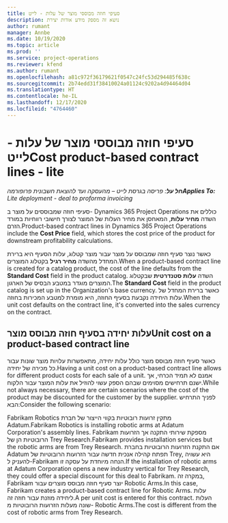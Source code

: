 ```yaml
---
title: סעיפי חוזה מבוססי מוצר של עלות - לייט
description: נושא זה מספק מידע אודות יצירת
author: rumant
manager: Annbe
ms.date: 10/19/2020
ms.topic: article
ms.prod: ''
ms.service: project-operations
ms.reviewer: kfend
ms.author: rumant
ms.openlocfilehash: a81c972f36179621f0547c24fc53d294485f638c
ms.sourcegitcommit: 2b74edd31f38410024a01124c9202a4d94464d04
ms.translationtype: HT
ms.contentlocale: he-IL
ms.lasthandoff: 12/17/2020
ms.locfileid: "4764460"
---
```

# <a name="cost-product-based-contract-lines---lite"></a><span data-ttu-id="38ba4-103">סעיפי חוזה מבוססי מוצר של עלות - לייט</span><span class="sxs-lookup"><span data-stu-id="38ba4-103">Cost product-based contract lines - lite</span></span>

<span data-ttu-id="38ba4-104">_**חל על**: פריסה בגרסת לייט – מהעסקה ועד להוצאת חשבונית פרופורמה_</span><span class="sxs-lookup"><span data-stu-id="38ba4-104">_**Applies To:** Lite deployment - deal to proforma invoicing_</span></span>


<span data-ttu-id="38ba4-105">סעיפי חוזה שמבוססים על מוצר ב- Dynamics 365 Project Operations כוללים את השדה **מחיר עלות**, המאחסן את מחיר העלות של המוצר לצורך חישובי רווחיות במורד הזרם.</span><span class="sxs-lookup"><span data-stu-id="38ba4-105">Product-based contract lines in Dynamics 365 Project Operations include the **Cost Price** field, which stores the cost price of the product for downstream profitability calculations.</span></span>

<span data-ttu-id="38ba4-106">כאשר נוצר סעיף חוזה שמבוסס על מוצר עבור מוצר קטלוג, עלות הסעיף היא ברירת המחדל מהשדה **מחיר רגיל** בקטלוג המוצרים.</span><span class="sxs-lookup"><span data-stu-id="38ba4-106">When a product-based contract line is created for a catalog product, the cost of the line defaults from the **Standard Cost** field in the product catalog.</span></span> <span data-ttu-id="38ba4-107">השדה **עלות סטנדרטית** שבקטלוג המוצרים מוגדר במטבע הבסיס של הארגון.</span><span class="sxs-lookup"><span data-stu-id="38ba4-107">The **Standard Cost** field in the product catalog is set up in the Organization's base currency.</span></span> <span data-ttu-id="38ba4-108">כאשר ברירת המחדל של עלות היחידה נקבעת בסעיף החוזה, היא מומרת למטבע המכירות בחוזה.</span><span class="sxs-lookup"><span data-stu-id="38ba4-108">When the unit cost defaults on the contract line, it's converted into the sales currency on the contract.</span></span>

## <a name="unit-cost-on-a-product-based-contract-line"></a><span data-ttu-id="38ba4-109">עלות יחידה בסעיף חוזה מבוסס מוצר</span><span class="sxs-lookup"><span data-stu-id="38ba4-109">Unit cost on a product-based contract line</span></span>

<span data-ttu-id="38ba4-110">כאשר סעיף חוזה מבוסס מוצר כולל עלות יחידה, מתאפשרות עלויות מוצר שונות עבור כל מכירה של יחידה.</span><span class="sxs-lookup"><span data-stu-id="38ba4-110">Having a unit cost on a product-based contract line allows for different product costs for each sale of a unit.</span></span> <span data-ttu-id="38ba4-111">אמנם לא תמיד הכרחי, אך ישנם תרחישים מסוימים שבהם הספק עשוי להוזיל את עלות המוצר עבור הלקוח.</span><span class="sxs-lookup"><span data-stu-id="38ba4-111">While not always necessary, there are certain scenarios where the cost of the product may be discounted for the customer by the supplier.</span></span> <span data-ttu-id="38ba4-112">לפניך התרחיש הבא:</span><span class="sxs-lookup"><span data-stu-id="38ba4-112">Consider the following scenario:</span></span>

<span data-ttu-id="38ba4-113">Fabrikam Robotics מתקין זרועות רובוטיות בקווי הייצור של חברת Adatum.</span><span class="sxs-lookup"><span data-stu-id="38ba4-113">Fabrikam Robotics is installing robotic arms at Adatum Corporation's assembly lines.</span></span> <span data-ttu-id="38ba4-114">Fabrikam מספקת שירותי התקנה אך הזרועות הרובוטיות הן של Trey Research.</span><span class="sxs-lookup"><span data-stu-id="38ba4-114">Fabrikam provides installation services but the robotic arms are from Trey Research.</span></span> <span data-ttu-id="38ba4-115">אם התקנת הזרועות הרובוטיות בחברת Adatum תפתח קהילה אנכית חדשה עבור הזרועות הרובוטיות של Trey, היא עשויה להעניק ל-Fabrikam הנחה מיוחדת על עסקה זו.</span><span class="sxs-lookup"><span data-stu-id="38ba4-115">If the installation of robotic arms at Adatum Corporation opens a new industry vertical for Trey Research, they could offer a special discount for this deal to Fabrikam.</span></span> <span data-ttu-id="38ba4-116">במקרה זה, Fabrikam יוצר סעיף חוזה מבוסס מוצרים עבור Robotic Arms.</span><span class="sxs-lookup"><span data-stu-id="38ba4-116">In this case, Fabrikam creates a product-based contract line for Robotic Arms.</span></span> <span data-ttu-id="38ba4-117">עלות ליחידה מוזנת עבור חוזה זה.</span><span class="sxs-lookup"><span data-stu-id="38ba4-117">A per unit cost is entered for this contract.</span></span> <span data-ttu-id="38ba4-118">העלות שונה מעלות הזרועות הרובוטיות מ- Robotic Arms.</span><span class="sxs-lookup"><span data-stu-id="38ba4-118">The cost is different from the cost of robotic arms from Trey Research.</span></span>
